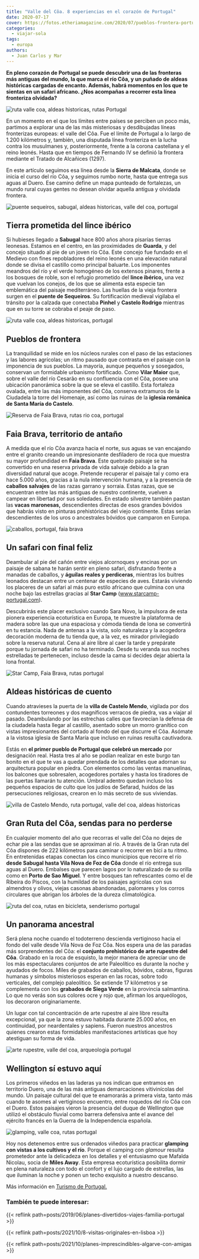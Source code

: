 ```yaml
---
title: "Valle del Côa. 8 experiencias en el corazón de Portugal"
date: 2020-07-17
cover: https://fotos.etheriamagazine.com/2020/07/pueblos-frontera-portugal-faia-brava.jpg
categories: 
  - viajar-sola
tags: 
  - europa
authors: 
  - Juan Carlos y Mar
---
```


**En pleno corazón de Portugal se puede descubrir una de las fronteras más antiguas del 
mundo, la que marca el río Côa, y un puñado de aldeas históricas cargadas de encanto. 
Además, habrá momentos en los que te sientas en un safari africano. ¿Nos acompañas a 
recorrer esta línea fronteriza olvidada?** 

![ruta valle coa, aldeas historicas, rutas Portugal](https://fotos.etheriamagazine.com/2020/07/ruta-aldeas-historicas-portugal.jpg "Mafalda Nicolau de Almeida y Joao, propietarios de Fly Camp.")

En un momento en el que los límites entre países se perciben un poco más, partimos a 
explorar una de las más misteriosas y desdibujadas líneas fronterizas europeas: el valle 
del Côa. Fue el límite de Portugal a lo largo de 1.200 kilómetros y, también, una 
disputada línea fronteriza en la lucha contra los musulmanes y, posteriormente, frente a 
la corona castellana y el reino leonés. Hasta que en tiempos de Fernando IV se definió 
la frontera mediante el Tratado de Alcañices (1297). 

En este artículo seguimos esa línea desde la **Sierra de Malcata**, donde se inicia el 
curso del río Côa, y seguimos rumbo norte, hasta que entrega sus aguas al Duero. Ese 
camino define un mapa punteado de fortalezas, un mundo rural cuyas gentes no desean 
olvidar aquella antigua y olvidada frontera. 

![puente sequeiros, sabugal, aldeas historicas, valle del coa, portugal](https://fotos.etheriamagazine.com/2020/07/puente-sequeiros-sabugal.jpg "Puente de Sequeiros, en Sabugal.")

## Tierra prometida del lince ibérico

Si hubieses llegado a **Sabugal** hace 800 años ahora pisarías tierras leonesas. Estamos 
en el centro, en las proximidades de **Guarda**, y del concejo situado al pie de un 
joven río Côa. Este concejo fue fundado en el Medievo con fines repobladores del reino 
leonés en una elevación natural donde se divisa el castillo como principal baluarte. Los 
imponentes meandros del río y el verde homogéneo de los extensos pinares, frente a los 
bosques de roble, son el refugio prometido del **lince ibérico,** una vez que vuelvan 
los conejos, de los que se alimenta esta especie tan emblemática del paisaje 
mediterráneo. Las huellas de la vieja frontera surgen en el **puente de Sequeiros**. Su 
fortificación medieval vigilaba el tránsito por la calzada que conectaba **Pinhel** y 
**Castelo Rodrigo** mientras que en su torre se cobraba el peaje de paso. 

![ruta valle coa, aldeas historicas, portugal](https://fotos.etheriamagazine.com/2020/07/ruta-rio-coa-portugal.jpg "Indicaciones de rutas en El Valle del Coa.")

## Pueblos de frontera

La tranquilidad se mide en los núcleos rurales con el paso de las estaciones y las 
labores agrícolas; un ritmo pausado que contrasta en el paisaje con la imponencia de sus 
pueblos. La mayoría, aunque pequeños y sosegados, conservan un formidable urbanismo 
fortificado. Como **Vilar Maior** que, sobre el valle del río Cesarão en su confluencia 
con el Côa, posee una ubicación panorámica sobre la que se eleva el castillo. Esta 
fortaleza ovalada, entre las más imponentes del Côa, conserva extramuros de la Ciudadela 
la torre del Homenaje, así como las ruinas de la **iglesia románica de Santa María do 
Castelo**. 

![Reserva de Faia Brava, rutas rio coa, portugal](https://fotos.etheriamagazine.com/2020/07/rutas-portugal-faia-brava.jpg "Reserva de Faia Brava.")

## Faia Brava, territorio de antaño

A medida que el río Côa avanza hacia el norte, sus aguas se van encajando entre el 
granito creando un impresionante desfiladero de roca que muestra su mayor profundidad en 
**Faia Brava**. Este quebrado paisaje se ha convertido en una reserva privada de vida 
salvaje debido a la gran diversidad natural que acoge. Pretende recuperar el paisaje tal 
y como era hace 5.000 años, gracias a la nula intervención humana, y a la presencia de 
**caballos salvajes** de las razas garrano y sorraia. Estas razas, que se encuentran 
entre las más antiguas de nuestro continente, vuelven a campear en libertad por sus 
soledades. En estado silvestre también pastan las **vacas maronesas,** descendientes 
directas de esos grandes bóvidos que habrás visto en pinturas prehistóricas del viejo 
continente. Estas serían descendientes de los uros o ancestrales bóvidos que camparon en 
Europa. 

![caballos, portugal, faia brava](https://fotos.etheriamagazine.com/2020/07/safari-caballos-portugal.jpg "Caballos de la raza sorraia, en libertad.")

## Un safari con final feliz

Deambular al pie del cañón entre viejos alcornoques y encinas por un paisaje de sabana 
te harán sentir en pleno safari, disfrutando frente a manadas de caballos, y **águilas 
reales y perdiceras**, mientras los buitres leonados destacan entre un centenar de 
especies de aves. Estarás viviendo los placeres de un safari al más puro estilo africano 
que culmina con una noche bajo las estrellas gracias al **Star Camp** 
(www.starcamp-portugal.com). 

Descubrirás este placer exclusivo cuando Sara Novo, la impulsora de esta pionera 
experiencia ecoturística en Europa, te muestre la plataforma de madera sobre las que una 
espaciosa y cómoda tienda de lona se convertirá en tu estancia. Nada de antenas a la 
vista, solo naturaleza y la acogedora decoración moderna de tu tienda que, a la vez, es 
mirador privilegiado sobre la reserva natural. Cena al aire libre al caer la tarde y 
prepárate porque tu jornada de safari no ha terminado. Desde tu veranda sus noches 
estrelladas te pertenecen, incluso desde la cama si decides dejar abierta la lona 
frontal. 

![Star Camp, Faia Brava, rutas portugal](https://fotos.etheriamagazine.com/2020/07/aldeas-historicas-glamping.jpg "Star Camp, en Faia Brava.")

## Aldeas históricas de cuento

Cuando atravieses la puerta de la **villa de Castelo Mendo**, vigilada por dos 
contundentes torreones y dos magníficos verracos de piedra, vas a viajar al pasado. 
Deambulando por las estrechas calles que favorecían la defensa de la ciudadela hasta 
llegar al castillo, asentado sobre un morro granítico con vistas impresionantes del 
cortado al fondo del que discurre el Côa. Asómate a la vistosa iglesia de Santa María 
que incluso en ruinas resulta cautivadora. 

Estás en **el primer pueblo de Portugal que celebró un mercado** por designación real. 
Hasta tres al año se podían realizar en este burgo tan bonito en el que te vas a quedar 
prendada de los detalles que adornan su arquitectura popular en piedra. Con elementos 
como las ventas manuelinas, los balcones que sobresalen, acogedores portales y hasta los 
tiradores de las puertas llamarán tu atención. Umbral adentro quedan incluso los 
pequeños espacios de culto que los judíos de Sefarad, huidos de las persecuciones 
religiosas, crearon en lo más secreto de sus viviendas. 

![villa de Castelo Mendo, ruta portugal, valle del coa, aldeas historicas](https://fotos.etheriamagazine.com/2020/07/aldeas-portugal-valle-coa.jpg "Villa de Castelo Mendo.")

## Gran Ruta del Côa, sendas para no perderse

En cualquier momento del año que recorras el valle del Côa no dejes de echar pie a las 
sendas que se aproximan al río. A través de la Gran ruta del Côa dispones de 222 
kilómetros para caminar o recorrer en bici a tu ritmo. En entretenidas etapas conectan 
los cinco municipios que recorre el río **desde Sabugal hasta Vila Nova de Foz de Côa** 
donde el río entrega sus aguas al Duero. Embalses que parecen lagos por lo naturalizado 
de su orilla como en **Porto de Sao Miguel**. Y entre bosques tan refrescantes como el 
de Ribeira do Piscos, con la humildad de los paisajes agrícolas con sus almendros y 
olivos, viejas casonas abandonadas, palomares y los corros circulares que abrigan los 
árboles de la dureza climatológica. 

![ruta del coa, rutas en bicicleta, senderismo portugal](https://fotos.etheriamagazine.com/2020/07/ruta-coa-portugal.jpg "Gran ruta del Côa, 222 km para recorrer en bici o a pie.")

## Un panorama ancestral

Será plena noche cuando el todoterreno descienda vertiginoso hacia el fondo del valle 
desde Vila Nova de Foz Côa. Nos espera una de las paradas más sorprendentes del Côa: el 
**conjunto prehistórico de arte rupestre del Côa**. Grabado en la roca de esquisto, la 
mejor manera de apreciar uno de los más espectaculares conjuntos de arte Paleolítico es 
durante la noche y ayudados de focos. Miles de grabados de caballos, bóvidos, cabras, 
figuras humanas y símbolos misteriosos esperan en las rocas, sobre todo verticales, del 
complejo paleolítico. Se extiende 17 kilómetros y se complementa con los **grabados de 
Siega Verde** en la provincia salmantina. Lo que no verás son sus colores ocre y rojo 
que, afirman los arqueólogos, los decoraron originariamente. 

Un lugar con tal concentración de arte rupestre al aire libre resulta excepcional, ya 
que la zona estuvo habitada durante 25.000 años, en continuidad, por neardentales y 
sapiens. Fueron nuestros ancestros quienes crearon estas formidables manifestaciones 
artísticas que hoy atestiguan su forma de vida. 

![arte rupestre, valle del coa, arqueologia portugal](https://fotos.etheriamagazine.com/2020/07/portugal-unesco-penascosa.jpg "Arte rupestre en el Valle del Côa.")

## Wellington sí estuvo aquí

Los primeros viñedos en las laderas ya nos indican que entramos en territorio Duero, una 
de las más antiguas demarcaciones vitivinícolas del mundo. Un paisaje cultural del que 
te enamorarás a primera vista, tanto más cuando te asomes al vertiginoso encuentro, 
entre roquedos del río Côa con el Duero. Estos paisajes vieron la presencia del duque de 
Wellington que utilizó el obstáculo fluvial como barrera defensiva ante el avance del 
ejército francés en la Guerra de la Independencia española. 

![glamping, valle coa, rutas portugal](https://fotos.etheriamagazine.com/2020/07/pueblos-frontera-portugal-faia-brava.jpg "Glamping junto al río Côa.")

Hoy nos detenemos entre sus ordenados viñedos para practicar **glamping con vistas a los 
cultivos y el río**. Porque el camping con _glamour_ resulta prometedor ante la 
delicadeza en los detalles y el entusiasmo que Mafalda Nicolau, socia de **Miles Away**. 
Esta empresa ecoturística posibilita dormir en plena naturaleza con todo el confort y el 
lujo cargado de estrellas, las que iluminan la noche y ponen un techo exquisito a 
nuestro descanso. 

Más información en [Turismo de Portugal.](https://www.visitportugal.com/es) 

### También te puede interesar:

{{< reflink path=posts/2019/06/planes-divertidos-viajes-familia-portugal >}} 

{{< reflink path=posts/2021/10/8-visitas-originales-en-lisboa >}} 

{{< reflink path=posts/2021/10/planes-imprescindibles-algarve-con-amigas >}}
